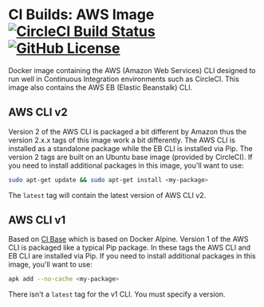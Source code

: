 # CI Builds: AWS Image [![CircleCI Build Status](https://circleci.com/gh/cibuilds/aws.svg?style=shield)](https://circleci.com/gh/cibuilds/aws) [![GitHub License](https://img.shields.io/badge/license-MIT-blue.svg)](https://raw.githubusercontent.com/cibuilds/aws/master/LICENSE)

Docker image containing the AWS (Amazon Web Services) CLI designed to run well in Continuous Integration environments such as CircleCI.
This image also contains the AWS EB (Elastic Beanstalk) CLI.


## AWS CLI v2

Version 2 of the AWS CLI is packaged a bit different by Amazon thus the version 2.x.x tags of this image work a bit differently.
The AWS CLI is installed as a standalone package while the EB CLI is installed via Pip.
The version 2 tags are built on an Ubuntu base image (provided by CircleCI).
If you need to install additional packages in this image, you'll want to use:

```bash
sudo apt-get update && sudo apt-get install <my-package>
```

The `latest` tag will contain the latest version of AWS CLI v2.


## AWS CLI v1

Based on [CI Base](https://github.com/cibuilds/base) which is based on Docker Alpine.
Version 1 of the AWS CLI is packaged like a typical Pip package.
In these tags the AWS CLI and EB CLI are installed via Pip.
If you need to install additional packages in this image, you'll want to use:

```bash
apk add --no-cache <my-package>
```

There isn't a `latest` tag for the v1 CLI.
You must specify a version.
